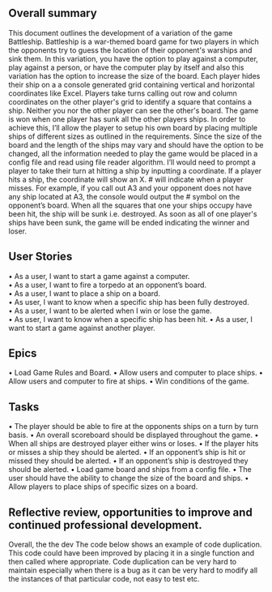 ## Overall summary

This document outlines the development of a variation of the game Battleship. Battleship is a war-themed board game for two players in which the opponents try to guess the location of their opponent's warships and sink them. In this variation, you have the option to play against a computer, play against a person, or have the computer play by itself and also this variation has the option to increase the size of the board. Each player hides their ship on a a console generated grid containing vertical and horizontal coordinates like Excel. Players take turns calling out row and column coordinates on the other player's grid to identify a square that contains a ship.  Neither you nor the other player can see the other's board. The game is won when one player has sunk all the other players ships. 
In order to achieve this, I’ll allow the player to setup his own board by placing multiple ships of different sizes as outlined in the requirements. Since the size of the board and the length of the ships may vary and should have the option to be changed, all the information needed to play the game would be placed in a config file and read using file reader algorithm.
I’ll would need to prompt a player to take their turn at hitting a ship by inputting a coordinate. If a player hits a ship, the coordinate will show an X. # will indicate when a player misses.  For example, if you call out A3 and your opponent does not have any ship located at A3, the console would output the # symbol on the opponent’s board. When all the squares that one your ships occupy have been hit, the ship will be sunk i.e. destroyed.  As soon as all of one player's ships have been sunk, the game will be ended indicating the winner and loser.


## User Stories 
•	As a user, I want to start a game against a computer.  <br />
•	As a user, I want to fire a torpedo at an opponent’s board.  <br />
•	As a user, I want to place a ship on a board.  <br />
•	As user, I want to know when a specific ship has been fully destroyed.  <br />
•	As a user, I want to be alerted when I win or lose the game.  <br />
•	As user, I want to know when a specific ship has been hit. 
•	As a user, I want to start a game against another player. 
## Epics 
•	Load Game Rules and Board. 
•	Allow users and computer to place ships. 
•	Allow users and computer to fire at ships. 
•	Win conditions of the game. 
## Tasks
•	The player should be able to fire at the opponents ships on a turn by turn basis. 
•	An overall scoreboard should be displayed throughout the game. 
•	When all ships are destroyed player either wins or loses. 
•	If the player hits or misses a ship they should be alerted. 
•	If an opponent’s ship is hit or missed they should be alerted. 
•	If an opponent’s ship is destroyed they should be alerted. 
•	Load game board and ships from a config file. 
•	The user should have the ability to change the size of the board and ships. 
•	Allow players to place ships of specific sizes on a board. 


## Reflective review, opportunities to improve and continued professional development.
Overall, the the dev
The code below shows an example of code duplication. This code could have been improved by placing it in a single function and then called where appropriate. Code duplication can be very hard to  maintain especially when there is a bug as it can be very hard to modify all the instances of that particular code, not easy to test etc. 

